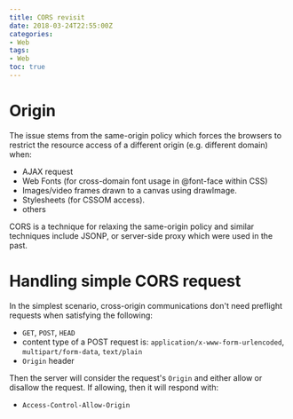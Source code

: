 ```yaml
---
title: CORS revisit
date: 2018-03-24T22:55:00Z
categories:
- Web
tags:
- Web
toc: true
---
```


# Origin

The issue stems from the same-origin policy which forces the browsers to restrict the resource access of a different origin (e.g. different domain) when:
- AJAX request
- Web Fonts (for cross-domain font usage in @font-face within CSS)
- Images/video frames drawn to a canvas using drawImage.
- Stylesheets (for CSSOM access).
- others

CORS is a technique for relaxing the same-origin policy and similar techniques include JSONP, or server-side proxy which were used in the past.

# Handling simple CORS request

In the simplest scenario, cross-origin communications don't need preflight requests when satisfying the following:
- `GET`, `POST`, `HEAD`
- content type of a POST request is: `application/x-www-form-urlencoded`, `multipart/form-data`, `text/plain`
- `Origin` header

Then the server will consider the request's `Origin` and either allow or disallow the request. If allowing, then it will respond with:
- `Access-Control-Allow-Origin`




